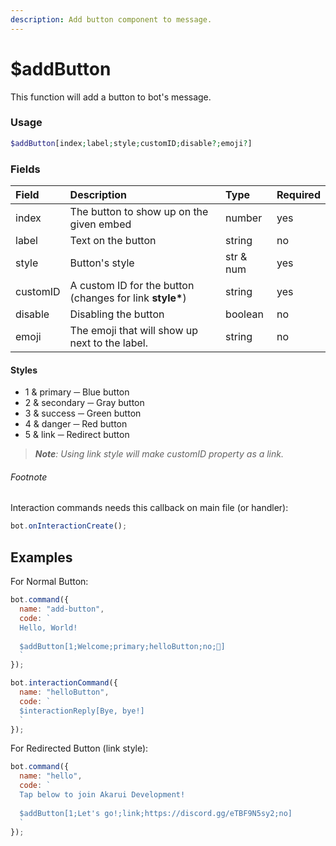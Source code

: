 ```yaml
---
description: Add button component to message.
---
```


# $addButton

This function will add a button to bot's message.

### Usage 

```php
$addButton[index;label;style;customID;disable?;emoji?]
```

### Fields

| Field | Description | Type | Required |
| :--- | :--- | :--- | :--- |
| index | The button to show up on the given embed | number | yes |
| label | Text on the button | string | no |
| style | Button's style | str & num | yes |
| customID | A custom ID for the button (changes for link __style*__) | string | yes |
| disable | Disabling the button | boolean | no |
| emoji | The emoji that will show up next to the label. | string | no |

#### Styles

* 1 & primary ─ Blue button
* 2 & secondary ─ Gray button
* 3 & success ─ Green button
* 4 & danger ─ Red button
* 5 & link ─ Redirect button

> *__Note__: Using link style will make customID property as a link.*

###### Footnote

Interaction commands needs this callback on main file (or handler):

```javascript
bot.onInteractionCreate();
```

## Examples

For Normal Button:

```javascript
bot.command({
  name: "add-button",
  code: `
  Hello, World!
  
  $addButton[1;Welcome;primary;helloButton;no;👋]
  `
});

bot.interactionCommand({
  name: "helloButton",
  code: `
  $interactionReply[Bye, bye!]
  `
});
```

For Redirected Button (link style):

```javascript
bot.command({
  name: "hello",
  code: `
  Tap below to join Akarui Development!
  
  $addButton[1;Let's go!;link;https://discord.gg/eTBF9N5sy2;no]
  `
});
```
